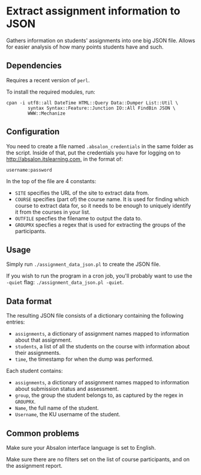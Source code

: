# Extract assignment information to JSON

Gathers information on students' assignments into one big JSON file. Allows
for easier analysis of how many points students have and such.

## Dependencies 

Requires a recent version of `perl`.

To install the required modules, run:

    cpan -i utf8::all DateTime HTML::Query Data::Dumper List::Util \
            syntax Syntax::Feature::Junction IO::All FindBin JSON \
            WWW::Mechanize

## Configuration

You need to create a file named `.absalon_credentials` in the same folder
as the script. Inside of that, put the credentials you have for logging
on to http://absalon.itslearning.com, in the format of:

    username:password

In the top of the file are 4 constants:

* `SITE` specifies the URL of the site to extract data from.
* `COURSE` specifies (part of) the course name. It is used for finding which course to extract data for, so it needs to be enough to uniquely identify it from the courses in your list.
* `OUTFILE` specfies the filename to output the data to.
* `GROUPRX` specfies a regex that is used for extracting the groups of the participants.

## Usage

Simply run `./assignment_data_json.pl` to create the JSON file.

If you wish to run the program in a cron job, you'll probably want to use the `-quiet` flag: `./assignment_data_json.pl -quiet`.

## Data format

The resulting JSON file consists of a dictionary containing the following
entries:

* `assignments`, a dictionary of assignment names mapped to information about that assignment.
* `students`, a list of all the students on the course with information about their assignments.
* `time`, the timestamp for when the dump was performed.

Each student contains:

* `assignments`, a dictionary of assignment names mapped to information about submission status and assessment.
* `group`, the group the student belongs to, as captured by the regex in `GROUPRX`.
* `Name`, the full name of the student.
* `Username`, the KU username of the student.

## Common problems

Make sure your Absalon interface language is set to English.

Make sure there are no filters set on the list of course participants, and
on the assignment report.
